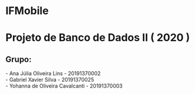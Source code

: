 # IFMobile

<h1>Projeto de Banco de Dados II ( 2020 )</h1>

<h2>Grupo: </h2>
- Ana Júlia Oliveira Lins - 20191370002<BR>
- Gabriel Xavier Silva - 20191370025<BR>
- Yohanna de Oliveira Cavalcanti - 20191370003

